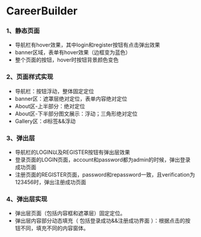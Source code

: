 # CareerBuilder

### 1、静态页面

- 导航栏有hover效果，其中login和register按钮有点击弹出效果
- banner区域，表单有hover效果（边框变为蓝色）
- 整个页面的按钮，hover时按钮背景颜色变色

### 2、页面样式实现

- 导航栏：按钮浮动，整体固定定位
- banner区：遮罩层绝对定位，表单内容绝对定位
- About区-上半部分：绝对定位
- About区-下半部分图文展示：浮动；三角形绝对定位
- Gallery区：dl标签&&浮动

### 3、弹出层

- 导航栏的LOGIN以及REGISTER按钮有弹出层效果
- 登录页面的LOGIN页面，account和password都为admin的时候，弹出登录成功页面
- 注册页面的REGISTER页面，password和repassword一致，且verification为123456时，弹出注册成功页面

### 4、弹出层实现

- 弹出层页面（包括内容框和遮罩层）固定定位。
- 弹出层内容部分动态填充（ 包括登录成功&&注册成功界面 ）：根据点击的按钮不同，填充不同的内容窗体。
